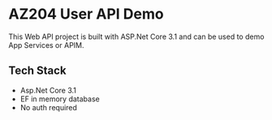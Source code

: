 # AZ204 User API Demo

This Web API project is built with ASP.Net Core 3.1 and can be used to demo App Services or APIM.

## Tech Stack

* Asp.Net Core 3.1
* EF in memory database
* No auth required